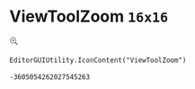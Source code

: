 # ViewToolZoom `16x16`
<img src="/img/ViewToolZoom.png" width=16 height=16>

``` CSharp
EditorGUIUtility.IconContent("ViewToolZoom")
```
```
-3605054262027545263
```
